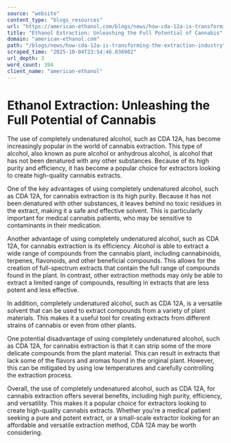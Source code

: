 ```yaml
---
source: "website"
content_type: "blogs_resources"
url: "https://american-ethanol.com/blogs/news/how-cda-12a-is-transforming-the-extraction-industry"
title: "Ethanol Extraction: Unleashing the Full Potential of Cannabis"
domain: "american-ethanol.com"
path: "/blogs/news/how-cda-12a-is-transforming-the-extraction-industry"
scraped_time: "2025-10-04T23:54:46.036902"
url_depth: 3
word_count: 394
client_name: "american-ethanol"
---
```


# Ethanol Extraction: Unleashing the Full Potential of Cannabis

The use of completely undenatured alcohol, such as CDA 12A, has become increasingly popular in the world of cannabis extraction. This type of alcohol, also known as pure alcohol or anhydrous alcohol, is alcohol that has not been denatured with any other substances. Because of its high purity and efficiency, it has become a popular choice for extractors looking to create high-quality cannabis extracts.

One of the key advantages of using completely undenatured alcohol, such as CDA 12A, for cannabis extraction is its high purity. Because it has not been denatured with other substances, it leaves behind no toxic residues in the extract, making it a safe and effective solvent. This is particularly important for medical cannabis patients, who may be sensitive to contaminants in their medication.

Another advantage of using completely undenatured alcohol, such as CDA 12A, for cannabis extraction is its efficiency. Alcohol is able to extract a wide range of compounds from the cannabis plant, including cannabinoids, terpenes, flavonoids, and other beneficial compounds. This allows for the creation of full-spectrum extracts that contain the full range of compounds found in the plant. In contrast, other extraction methods may only be able to extract a limited range of compounds, resulting in extracts that are less potent and less effective.

In addition, completely undenatured alcohol, such as CDA 12A, is a versatile solvent that can be used to extract compounds from a variety of plant materials. This makes it a useful tool for creating extracts from different strains of cannabis or even from other plants.

One potential disadvantage of using completely undenatured alcohol, such as CDA 12A, for cannabis extraction is that it can strip some of the more delicate compounds from the plant material. This can result in extracts that lack some of the flavors and aromas found in the original plant. However, this can be mitigated by using low temperatures and carefully controlling the extraction process.

Overall, the use of completely undenatured alcohol, such as CDA 12A, for cannabis extraction offers several benefits, including high purity, efficiency, and versatility. This makes it a popular choice for extractors looking to create high-quality cannabis extracts. Whether you're a medical patient seeking a pure and potent extract, or a small-scale extractor looking for an affordable and versatile extraction method, CDA 12A may be worth considering.